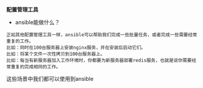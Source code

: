 **配置管理工具**

* ansible能做什么？

```
正如其他配置管理工具一样，ansible可以帮助我们完成一些批量任务，或者完成一些需要经常重复的工作。
比如：同时在100台服务器上安装nginx服务，并在安装后启动它们。
比如：将某个文件一次性拷贝到100台服务器上。
比如：每当有新服务器加入工作环境时，你都要为新服务器部署redis服务，也就是说你需要经常重复的完成相同的工作。
```
这些场景中我们都可以使用到ansible

